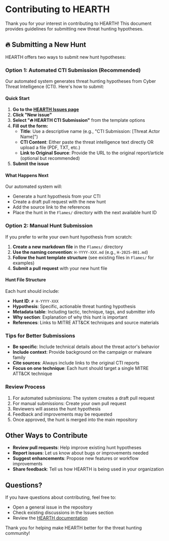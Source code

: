 # Contributing to HEARTH

Thank you for your interest in contributing to HEARTH! This document provides guidelines for submitting new threat hunting hypotheses.

## 🔥 Submitting a New Hunt

HEARTH offers two ways to submit new hunt hypotheses:

### Option 1: Automated CTI Submission (Recommended)

Our automated system generates threat hunting hypotheses from Cyber Threat Intelligence (CTI). Here's how to submit:

#### Quick Start

1. **Go to the [HEARTH Issues page](https://github.com/THORCollective/HEARTH/issues)**
2. **Click "New issue"**
3. **Select "🔥 HEARTH CTI Submission"** from the template options
4. **Fill out the form:**
   - **Title**: Use a descriptive name (e.g., "CTI Submission: [Threat Actor Name]")
   - **CTI Content**: Either paste the threat intelligence text directly OR upload a file (PDF, TXT, etc.)
   - **Link to Original Source**: Provide the URL to the original report/article (optional but recommended)
5. **Submit the issue**

#### What Happens Next

Our automated system will:
- Generate a hunt hypothesis from your CTI
- Create a draft pull request with the new hunt
- Add the source link to the references
- Place the hunt in the `Flames/` directory with the next available hunt ID

### Option 2: Manual Hunt Submission

If you prefer to write your own hunt hypothesis from scratch:

1. **Create a new markdown file** in the `Flames/` directory
2. **Use the naming convention**: `H-YYYY-XXX.md` (e.g., `H-2025-001.md`)
3. **Follow the hunt template structure** (see existing files in `Flames/` for examples)
4. **Submit a pull request** with your new hunt file

#### Hunt File Structure

Each hunt should include:
- **Hunt ID**: `# H-YYYY-XXX`
- **Hypothesis**: Specific, actionable threat hunting hypothesis
- **Metadata table**: Including tactic, technique, tags, and submitter info
- **Why section**: Explanation of why this hunt is important
- **References**: Links to MITRE ATT&CK techniques and source materials

### Tips for Better Submissions

- **Be specific**: Include technical details about the threat actor's behavior
- **Include context**: Provide background on the campaign or malware family
- **Cite sources**: Always include links to the original CTI reports
- **Focus on one technique**: Each hunt should target a single MITRE ATT&CK technique

### Review Process

1. For automated submissions: The system creates a draft pull request
2. For manual submissions: Create your own pull request
3. Reviewers will assess the hunt hypothesis
4. Feedback and improvements may be requested
5. Once approved, the hunt is merged into the main repository

## Other Ways to Contribute

- **Review pull requests**: Help improve existing hunt hypotheses
- **Report issues**: Let us know about bugs or improvements needed
- **Suggest enhancements**: Propose new features or workflow improvements
- **Share feedback**: Tell us how HEARTH is being used in your organization

## Questions?

If you have questions about contributing, feel free to:
- Open a general issue in the repository
- Check existing discussions in the Issues section
- Review the [HEARTH documentation](https://github.com/THORCollective/HEARTH)

Thank you for helping make HEARTH better for the threat hunting community! 